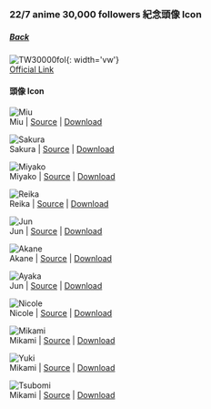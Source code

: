 ### 22/7 anime 30,000 followers 紀念頭像 Icon
##### [Back](../../readme.md)

![TW30000fol](../../Img/TW30000fol.jpg){: width='vw'}  
[Official Link](https://227anime.com/special/follower_3/)

#### 頭像 Icon
![Miu](../../Album/TW30000fol/001_Miu_3.png)  
Miu | [Source](https://227anime.com/assets/img/special/follower_3/001.png) | [Download](https://github.com/LYHPandaKing/227PhotoBackup/raw/master/Album/TW30000fol/001_Miu_3.png)

![Sakura](../../Album/TW30000fol/002_Sakura_3.png)  
Sakura | [Source](https://227anime.com/assets/img/special/follower_3/002.png) | [Download](https://github.com/LYHPandaKing/227PhotoBackup/raw/master/Album/TW30000fol/002_Sakura_3.png)

![Miyako](../../Album/TW30000fol/003_Miyako_3.png)  
Miyako | [Source](https://227anime.com/assets/img/special/follower_3/003.png) | [Download](https://github.com/LYHPandaKing/227PhotoBackup/raw/master/Album/TW30000fol/003_Miyako_3.png)

![Reika](../../Album/TW30000fol/004_Reika_3.png)  
Reika | [Source](https://227anime.com/assets/img/special/follower_3/004.png) | [Download](https://github.com/LYHPandaKing/227PhotoBackup/raw/master/Album/TW30000fol/004_Reika_3.png)

![Jun](../../Album/TW30000fol/005_Jun_3.png)  
Jun | [Source](https://227anime.com/assets/img/special/follower_3/005.png) | [Download](https://github.com/LYHPandaKing/227PhotoBackup/raw/master/Album/TW30000fol/005_Jun_3.png)

![Akane](../../Album/TW30000fol/006_Akane_3.png)  
Akane | [Source](https://227anime.com/assets/img/special/follower_3/006.png) | [Download](https://github.com/LYHPandaKing/227PhotoBackup/raw/master/Album/TW30000fol/006_Akane_3.png)

![Ayaka](../../Album/TW30000fol/007_Ayaka_3.png)  
Jun | [Source](https://227anime.com/assets/img/special/follower_3/007.png) | [Download](https://github.com/LYHPandaKing/227PhotoBackup/raw/master/Album/TW30000fol/007_Ayaka_3.png)

![Nicole](../../Album/TW30000fol/008_Nicole_3.png)  
Nicole | [Source](https://227anime.com/assets/img/special/follower_3/008.png) | [Download](https://github.com/LYHPandaKing/227PhotoBackup/raw/master/Album/TW30000fol/008_Nicole_3.png)

![Mikami](../../Album/TW30000fol/009_Mikami_3.png)  
Mikami | [Source](https://227anime.com/assets/img/special/follower_3/009.png) | [Download](https://github.com/LYHPandaKing/227PhotoBackup/raw/master/Album/TW30000fol/009_Mikami_3.png)

![Yuki](../../Album/TW30000fol/010_Yuki_3.png)  
Mikami | [Source](https://227anime.com/assets/img/special/follower_3/010.png) | [Download](https://github.com/LYHPandaKing/227PhotoBackup/raw/master/Album/TW30000fol/010_Yuki_3.png)

![Tsubomi](../../Album/TW30000fol/011_Tsubomi_3.png)  
Mikami | [Source](https://227anime.com/assets/img/special/follower_3/011.png) | [Download](https://github.com/LYHPandaKing/227PhotoBackup/raw/master/Album/TW30000fol/011_Tsubomi_3.png)
